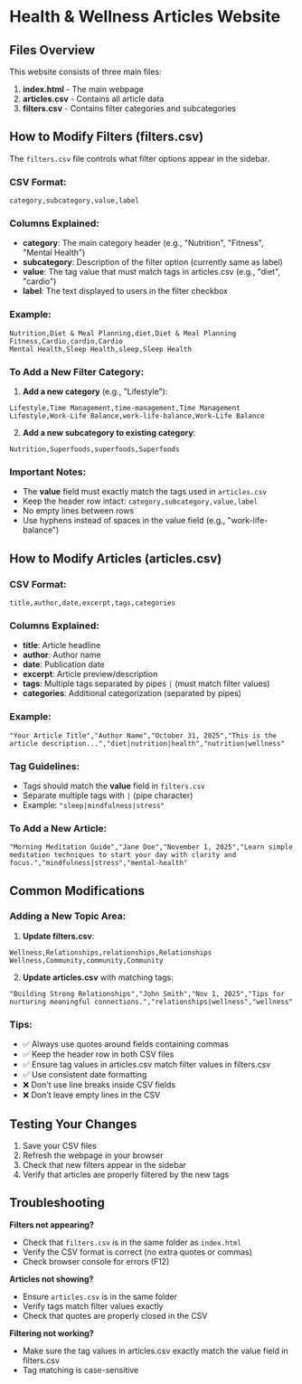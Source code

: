 # Health & Wellness Articles Website

## Files Overview

This website consists of three main files:

1. **index.html** - The main webpage
2. **articles.csv** - Contains all article data
3. **filters.csv** - Contains filter categories and subcategories

## How to Modify Filters (filters.csv)

The `filters.csv` file controls what filter options appear in the sidebar.

### CSV Format:
```csv
category,subcategory,value,label
```

### Columns Explained:
- **category**: The main category header (e.g., "Nutrition", "Fitness", "Mental Health")
- **subcategory**: Description of the filter option (currently same as label)
- **value**: The tag value that must match tags in articles.csv (e.g., "diet", "cardio")
- **label**: The text displayed to users in the filter checkbox

### Example:
```csv
Nutrition,Diet & Meal Planning,diet,Diet & Meal Planning
Fitness,Cardio,cardio,Cardio
Mental Health,Sleep Health,sleep,Sleep Health
```

### To Add a New Filter Category:

1. **Add a new category** (e.g., "Lifestyle"):
```csv
Lifestyle,Time Management,time-management,Time Management
Lifestyle,Work-Life Balance,work-life-balance,Work-Life Balance
```

2. **Add a new subcategory to existing category**:
```csv
Nutrition,Superfoods,superfoods,Superfoods
```

### Important Notes:
- The **value** field must exactly match the tags used in `articles.csv`
- Keep the header row intact: `category,subcategory,value,label`
- No empty lines between rows
- Use hyphens instead of spaces in the value field (e.g., "work-life-balance")

## How to Modify Articles (articles.csv)

### CSV Format:
```csv
title,author,date,excerpt,tags,categories
```

### Columns Explained:
- **title**: Article headline
- **author**: Author name
- **date**: Publication date
- **excerpt**: Article preview/description
- **tags**: Multiple tags separated by pipes `|` (must match filter values)
- **categories**: Additional categorization (separated by pipes)

### Example:
```csv
"Your Article Title","Author Name","October 31, 2025","This is the article description...","diet|nutrition|health","nutrition|wellness"
```

### Tag Guidelines:
- Tags should match the **value** field in `filters.csv`
- Separate multiple tags with `|` (pipe character)
- Example: `"sleep|mindfulness|stress"`

### To Add a New Article:

```csv
"Morning Meditation Guide","Jane Doe","November 1, 2025","Learn simple meditation techniques to start your day with clarity and focus.","mindfulness|stress","mental-health"
```

## Common Modifications

### Adding a New Topic Area:

1. **Update filters.csv**:
```csv
Wellness,Relationships,relationships,Relationships
Wellness,Community,community,Community
```

2. **Update articles.csv** with matching tags:
```csv
"Building Strong Relationships","John Smith","Nov 1, 2025","Tips for nurturing meaningful connections.","relationships|wellness","wellness"
```

### Tips:
- ✅ Always use quotes around fields containing commas
- ✅ Keep the header row in both CSV files
- ✅ Ensure tag values in articles.csv match filter values in filters.csv
- ✅ Use consistent date formatting
- ❌ Don't use line breaks inside CSV fields
- ❌ Don't leave empty lines in the CSV

## Testing Your Changes

1. Save your CSV files
2. Refresh the webpage in your browser
3. Check that new filters appear in the sidebar
4. Verify that articles are properly filtered by the new tags

## Troubleshooting

**Filters not appearing?**
- Check that `filters.csv` is in the same folder as `index.html`
- Verify the CSV format is correct (no extra quotes or commas)
- Check browser console for errors (F12)

**Articles not showing?**
- Ensure `articles.csv` is in the same folder
- Verify tags match filter values exactly
- Check that quotes are properly closed in the CSV

**Filtering not working?**
- Make sure the tag values in articles.csv exactly match the value field in filters.csv
- Tag matching is case-sensitive
